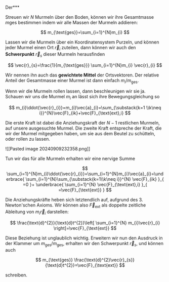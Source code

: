 Der***

Streuen wir $N$ Murmeln über den Boden, können wir ihre Gesamtmasse $m_{}\text{ges}$ bestimmen indem wir alle Massen der Murmeln addieren:

$$
m_{\text{ges}}=\sum_{i=1}^{N}m_{i}
$$

Lassen wir die Murmeln über ein Koordinatensystem Purzeln, und können jeder Murmel einen Ort $\vec{r}_{i}$ zuteilen, dann können wir auch den **Schwerpunkt** $\vec{r}_{s}$ dieser Murmeln herausfinden

$$
\vec{r}_{s}=\frac{1}{m_{\text{ges}}} \sum_{i=1}^{N}m_{i} \vec{r}_{i}
$$

Wir nennen ihn auch das **gewichtete Mittel** der Ortsvektoren. Der relative Anteil der Gesamtmasse einer Murmel ist dann einfach $m_{i} /m_{\text{ges}}$.

Wenn wir die Murmeln rollen lassen, dann beschleunigen wir sie ja. Schauen wir uns die Murmel $m_{i}$ an lässt sich ihre Bewegungsgleichung so

$$
m_{i}\ddot{\vec{r}_{i}}=m_{i}\vec{a}_{i}=\sum_{\substack{k=1 \\k\neq i}}^{N}\vec{F}_{ik}+\vec{F}_{\text{ext},i}
$$

Die erste Kraft ist dabei die Anziehungskraft der $N-1$ restlichen Murmeln, auf unsere ausgesuchte Murmel. Die zweite Kraft entspreche der Kraft, die wir der Murmel mitgegeben haben, um sie aus dem Beutel zu schütteln, oder rollen zu lassen.

![[Pasted image 20240909232358.png]]

Tun wir das für alle Murmeln erhalten wir eine nervige Summe

$$
\sum_{i=1}^{N}m_{i}\ddot{\vec{r}_{i}}=\sum_{i=1}^{N}m_{i}\vec{a}_{i}=\underbrace{ \sum_{i=1}^{N}\sum_{\substack{k=1\\k\neq i}}^{N} \vec{F}_{ik} }_{ =0 }+ \underbrace{ \sum_{i=1}^{N} \vec{F}_{\text{ext},i} }_{ =\vec{F}_{\text{ext}} }
$$

Die Anziehungskräfte heben sich letztendlich auf, aufgrund des 3. Newton'schen Axioms. Wir können also $\vec{F}_{\text{ext}}$ als doppelte zeitliche Ableitung von $m_{i}\vec{r}_{i}$ darstellen:

$$
\frac{\text{d}^{2}}{\text{d}t^{2}}\left[ \sum_{i=1}^{N} m_{i}\vec{r}_{i} \right]=\vec{F}_{\text{ext}}
$$

Diese Beziehung ist unglaublich wichtig. Erweitern wir nun den Ausdruck in der Klammer um $m_{\text{ges}} /m_{\text{ges}}$, erhalten wir den Schwerpunkt $\vec{r}_{s}$, und können auch

$$
m_{\text{ges}} \frac{\text{d}^{2}\vec{r}_{s}}{\text{d}t^{2}}=\vec{F}_{\text{ext}}
$$

schreiben.